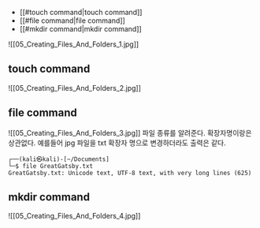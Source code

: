 - [[#touch command|touch command]]
- [[#file command|file command]]
- [[#mkdir command|mkdir command]]


![[05_Creating_Files_And_Folders_1.jpg]]

## touch command

![[05_Creating_Files_And_Folders_2.jpg]]


## file command

![[05_Creating_Files_And_Folders_3.jpg]]
파일 종류를 알려준다. 확장자명이랑은 상관없다.
예를들어 jpg 파일을 txt 확장자 명으로 변경하더라도 출력은 같다.


```
┌──(kali㉿kali)-[~/Documents]
└─$ file GreatGatsby.txt 
GreatGatsby.txt: Unicode text, UTF-8 text, with very long lines (625)
```

## mkdir command

![[05_Creating_Files_And_Folders_4.jpg]]





